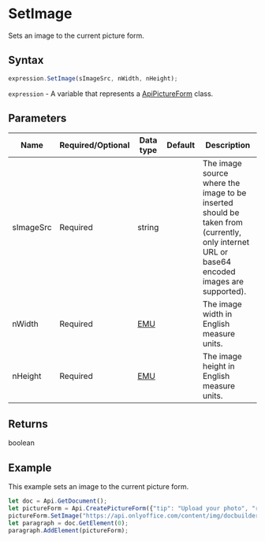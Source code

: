 # SetImage

Sets an image to the current picture form.

## Syntax

```javascript
expression.SetImage(sImageSrc, nWidth, nHeight);
```

`expression` - A variable that represents a [ApiPictureForm](../ApiPictureForm.md) class.

## Parameters

| **Name** | **Required/Optional** | **Data type** | **Default** | **Description** |
| ------------- | ------------- | ------------- | ------------- | ------------- |
| sImageSrc | Required | string |  | The image source where the image to be inserted should be taken from (currently, only internet URL or base64 encoded images are supported). |
| nWidth | Required | [EMU](../../Enumeration/EMU.md) |  | The image width in English measure units. |
| nHeight | Required | [EMU](../../Enumeration/EMU.md) |  | The image height in English measure units. |

## Returns

boolean

## Example

This example sets an image to the current picture form.

```javascript
let doc = Api.GetDocument();
let pictureForm = Api.CreatePictureForm({"tip": "Upload your photo", "required": true, "placeholder": "Photo", "scaleFlag": "tooBig", "lockAspectRatio": true, "respectBorders": false, "shiftX": 50, "shiftY": 50});
pictureForm.SetImage("https://api.onlyoffice.com/content/img/docbuilder/examples/user-profile.png");
let paragraph = doc.GetElement(0);
paragraph.AddElement(pictureForm);
```

